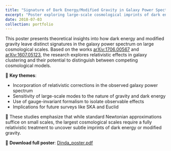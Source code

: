 ```yaml
---
title: "Signature of Dark Energy/Modified Gravity in Galaxy Power Spectrum"
excerpt: "Poster exploring large-scale cosmological imprints of dark energy and modified gravity<br/><img src='/images/Dinda_poster.jpg'>"
date: 2018-07-03
collection: portfolio
---
```


This poster presents theoretical insights into how dark energy and modified gravity leave distinct signatures in the galaxy power spectrum on large cosmological scales. Based on the works [arXiv:1706.00567](https://arxiv.org/abs/1706.00567) and [arXiv:1607.05123](https://arxiv.org/abs/1607.05123), the research explores relativistic effects in galaxy clustering and their potential to distinguish between competing cosmological models.

🔭 **Key themes**:
- Incorporation of relativistic corrections in the observed galaxy power spectrum
- Sensitivity of large-scale modes to the nature of gravity and dark energy
- Use of gauge-invariant formalism to isolate observable effects
- Implications for future surveys like SKA and Euclid

🧠 These studies emphasize that while standard Newtonian approximations suffice on small scales, the largest cosmological scales require a fully relativistic treatment to uncover subtle imprints of dark energy or modified gravity.

📄 **Download full poster**: [Dinda_poster.pdf](/files/Dinda_poster.pdf)
